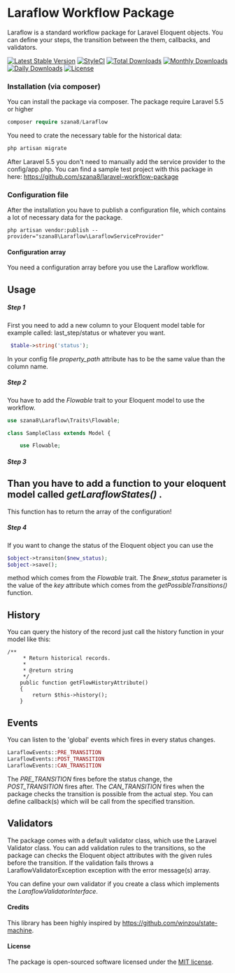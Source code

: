 # Laraflow Workflow Package

Laraflow is a standard workflow package for Laravel Eloquent objects. You can define your steps,
the transition between the them, callbacks, and validators.

[![Latest Stable Version](https://poser.pugx.org/szana8/laraflow/v/stable)](https://packagist.org/packages/szana8/laraflow)
[![StyleCI](https://github.styleci.io/repos/141295529/shield?branch=master)](https://github.styleci.io/repos/141295529)
[![Total Downloads](https://poser.pugx.org/szana8/laraflow/downloads)](https://packagist.org/packages/szana8/laraflow)
[![Monthly Downloads](https://poser.pugx.org/szana8/laraflow/d/monthly)](https://packagist.org/packages/szana8/laraflow)
[![Daily Downloads](https://poser.pugx.org/szana8/laraflow/d/daily)](https://packagist.org/packages/szana8/laraflow)
[![License](https://poser.pugx.org/szana8/laraflow/license)](https://packagist.org/packages/szana8/laraflow)

### Installation (via composer)

You can install the package via composer. The package require Laravel 5.5 or higher

```php
composer require szana8/Laraflow
```

You need to crate the necessary table for the historical data:

```php
php artisan migrate
```

After Laravel 5.5 you don't need to manually add the service provider to the config/app.php.
You can find a sample test project with this package in here: https://github.com/szana8/laravel-workflow-package

### Configuration file

After the installation you have to publish a configuration file, which contains a lot of necessary data for the package.

```
php artisan vendor:publish --provider="szana8\Laraflow\LaraflowServiceProvider"
```

#### Configuration array

You need a configuration array before you use the Laraflow workflow.

## Usage

##### Step 1

First you need to add a new column to your Eloquent model table for example called: last_step/status or whatever you want.

```php
 $table->string('status');
```

In your config file _property_path_ attribute has to be the same value than the column name.

##### Step 2

You have to add the _Flowable_ trait to your Eloquent model to use the workflow.

```php
use szana8\Laraflow\Traits\Flowable;

class SampleClass extends Model {

    use Flowable;

```

##### Step 3

## Than you have to add a function to your eloquent model called _getLaraflowStates()_ .

This function has to return the array of the configuration!

##### Step 4

If you want to change the status of the Eloquent object you can use the

```php
$object->transiton($new_status);
$object->save();
```

method which comes from the _Flowable_ trait. The _\$new_status_ parameter is the value of
the _key_ attribute which comes from the _getPossibleTransitions()_ function.

## History

You can query the history of the record just call the history function in your model like this:

```
/**
     * Return historical records.
     *
     * @return string
     */
    public function getFlowHistoryAttribute()
    {
        return $this->history();
    }
```

## Events

You can listen to the 'global' events which fires in every status changes.

```php
LaraflowEvents::PRE_TRANSITION
LaraflowEvents::POST_TRANSITION
LaraflowEvents::CAN_TRANSITION
```

The _PRE_TRANSITION_ fires before the status change, the _POST_TRANSITION_ fires after.
The _CAN_TRANSITION_ fires when the package checks the transition is possible from the
actual step. You can define callback(s) which will be call from the specified transition.

## Validators

The package comes with a default validator class, which use the Laravel Validator class.
You can add validation rules to the transitions, so the package can checks the Eloquent
object attributes with the given rules before the transition. If the validation fails
throws a LaraflowValidatorException exception with the error message(s) array.

You can define your own validator if you create a class which implements the
_LaraflowValidatorInterface_.

#### Credits

This library has been highly inspired by https://github.com/winzou/state-machine.

#### License

The package is open-sourced software licensed under the [MIT license](https://opensource.org/licenses/MIT).
